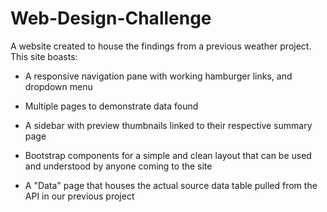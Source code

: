 # Web-Design-Challenge

A website created to house the findings from a previous weather project.  This site boasts:

* A responsive navigation pane with working hamburger links, and dropdown menu

* Multiple pages to demonstrate data found

* A sidebar with preview thumbnails linked to their respective summary page

* Bootstrap components for a simple and clean layout that can be used and understood by anyone coming to the site

* A "Data" page that houses the actual source data table pulled from the API in our previous project